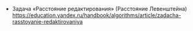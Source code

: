  - Задача «Расстояние редактирования» (Расстояние Левенштейна)
https://education.yandex.ru/handbook/algorithms/article/zadacha-rasstoyanie-redaktirovaniya
